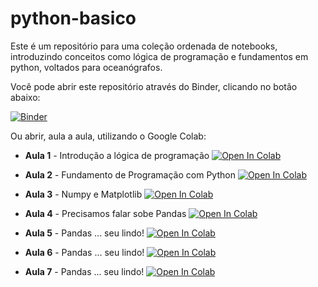 # python-basico
Este é um repositório para uma coleção ordenada de notebooks, introduzindo conceitos como lógica de programação e fundamentos em python, voltados para oceanógrafos.

Você pode abrir este repositório através do Binder, clicando no botão abaixo:

[![Binder](https://mybinder.org/badge_logo.svg)](https://mybinder.org/v2/gh/nilodna/python-basico/feature_iojr-shortcourse)

Ou abrir, aula a aula, utilizando o Google Colab:

* **Aula 1** - Introdução a lógica de programação [![Open In Colab](https://colab.research.google.com/assets/colab-badge.svg)](https://colab.research.google.com/github/nilodna/python-basico/blob/feature_iojr-shortcourse/material_acompanhamento/lecture01.ipynb)

* **Aula 2** - Fundamento de Programação com Python [![Open In Colab](https://colab.research.google.com/assets/colab-badge.svg)](https://colab.research.google.com/github/nilodna/python-basico/blob/feature_iojr-shortcourse/material_acompanhamento/lecture02.ipynb)

* **Aula 3** - Numpy e Matplotlib [![Open In Colab](https://colab.research.google.com/assets/colab-badge.svg)](https://colab.research.google.com/github/nilodna/python-basico/blob/feature_iojr-shortcourse/material_acompanhamento/lecture03.ipynb)

* **Aula 4** - Precisamos falar sobe Pandas [![Open In Colab](https://colab.research.google.com/assets/colab-badge.svg)](https://colab.research.google.com/github/nilodna/python-basico/blob/feature_iojr-shortcourse/material_acompanhamento/lecture04.ipynb)

* **Aula 5** - Pandas ... seu lindo! [![Open In Colab](https://colab.research.google.com/assets/colab-badge.svg)](https://colab.research.google.com/github/nilodna/python-basico/blob/feature_iojr-shortcourse/material_acompanhamento/lecture05.ipynb)

* **Aula 6** - Pandas ... seu lindo! [![Open In Colab](https://colab.research.google.com/assets/colab-badge.svg)](https://colab.research.google.com/github/nilodna/python-basico/blob/feature_iojr-shortcourse/material_acompanhamento/lecture06.ipynb)

* **Aula 7** - Pandas ... seu lindo! [![Open In Colab](https://colab.research.google.com/assets/colab-badge.svg)](https://colab.research.google.com/github/nilodna/python-basico/blob/feature_iojr-shortcourse/material_acompanhamento/lecture07.ipynb)
